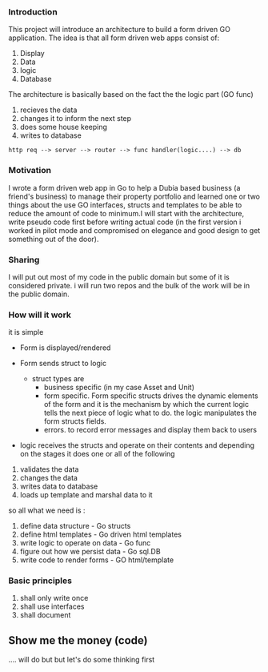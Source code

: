 
### Introduction

This project will introduce an architecture to build a form driven GO application. The idea is that all form driven web apps consist of: 

1. Display 
2. Data
3. logic 
4. Database

The architecture is basically based on the fact the the logic part  (GO func)

1. recieves the data
2. changes it to inform the next step
3. does some house keeping 
3. writes to database

`http req --> server --> router --> func handler(logic....) --> db`


### Motivation 

I wrote a form driven web app in Go to help a Dubia based business  (a friend's business) to manage their  property 
portfolio and learned one or two things about the use GO interfaces, structs and templates to be able to reduce the amount of code to minimum.I will start with the architecture, write pseudo code first before writing actual code (in the first version i worked in 
pilot mode and compromised on elegance and good design to get something out of the door). 

### Sharing 

I will put out most of my code in the public domain but some of it is considered private. i will run two repos and the bulk of the work will be in the public domain.

### How will it work

it is simple 

- Form is displayed/rendered 
- Form sends struct to logic 
    - struct types are
        - business specific (in my case Asset and Unit) 
        - form specific. Form specific structs drives the dynamic elements of the form and it is the mechanism by which the current logic tells the next piece of logic what to do. the logic manipulates the form structs fields. 
        - errors. to record error messages and display them back to users
   
- logic receives the structs and operate on their contents and depending on the stages it does one or all of the 
following
 
1) validates the data
2) changes the data
3) writes data to database
4) loads up template and marshal data to it
        
so all what we need is :

1) define data structure  - Go structs 
2) define html templates  - Go driven html templates
3) write logic to operate on data  - Go func
4) figure out how we persist data - Go sql.DB
5) write code to render forms - GO html/template
    
### Basic principles     
   
1) shall only write once 
2) shall use interfaces 
3) shall document

## Show me the money (code)

.... will do but but let's do some thinking first